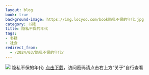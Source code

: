 ```yaml
---
layout: blog
book: true
background-image: https://img.locyoo.com/book隐私不保的年代.jpg
category: 书籍
title: 隐私不保的年代
tags:
- 书籍
- 社会
redirect_from:
  - /2024/03/隐私不保的年代/
---
```

![](https://img.locyoo.com/book隐私不保的年代.jpg)
隐私不保的年代: <a name = "ref1" href="https://url18.ctfile.com/f/50983618-1043594164-a83ce2?p=3619">点击下载</a>，访问密码请点击右上方“关于”自行查看